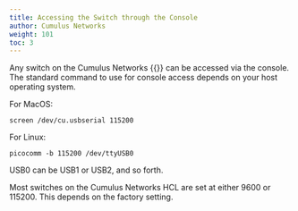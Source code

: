 ```yaml
---
title: Accessing the Switch through the Console
author: Cumulus Networks
weight: 101
toc: 3
---
```


Any switch on the Cumulus Networks {{<exlink url="https://cumulusnetworks.com/support/hcl/" text="HCL">}} can be accessed via the console. The standard command to use for console access depends on your host operating system.

For MacOS:

    screen /dev/cu.usbserial 115200

For Linux:

    picocomm -b 115200 /dev/ttyUSB0

USB0 can be USB1 or USB2, and so forth.

Most switches on the Cumulus Networks HCL are set at either 9600 or 115200. This depends on the factory setting.
